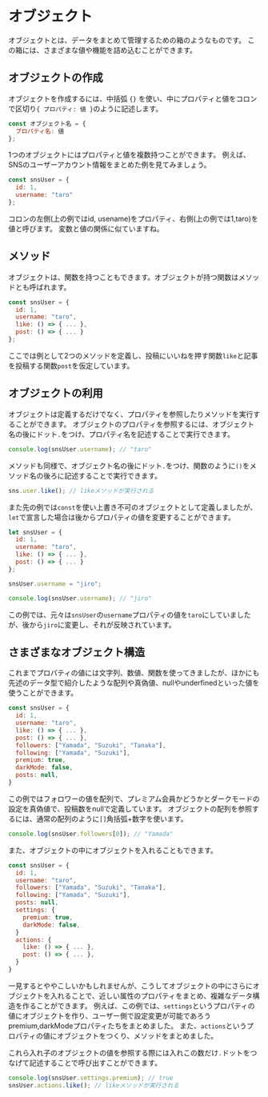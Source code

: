 # オブジェクト
オブジェクトとは、データをまとめて管理するための箱のようなものです。
この箱には、さまざまな値や機能を詰め込むことができます。

## オブジェクトの作成
オブジェクトを作成するには、中括弧 `{}` を使い、中にプロパティと値をコロンで区切り`{ プロパティ: 値 }`のように記述します。

```js
const オブジェクト名 = {
  プロパティ名: 値
};
```

1つのオブジェクトにはプロパティと値を複数持つことができます。
例えば、SNSのユーザーアカウント情報をまとめた例を見てみましょう。

```js
const snsUser = {
  id: 1,
  username: "taro"
};
```

コロンの左側(上の例ではid, usename)をプロパティ、右側(上の例では1,taro)を値と呼びます。
変数と値の関係に似ていますね。

## メソッド
オブジェクトは、関数を持つこともできます。オブジェクトが持つ関数はメソッドとも呼ばれます。

```js
const snsUser = {
  id: 1,
  username: "taro",
  like: () => { ... },
  post: () => { ... }
};
```

ここでは例として2つのメソッドを定義し、投稿にいいねを押す関数`like`と記事を投稿する関数`post`を仮定しています。

## オブジェクトの利用
オブジェクトは定義するだけでなく、プロパティを参照したりメソッドを実行することができます。
オブジェクトのプロパティを参照するには、オブジェクト名の後にドット`.`をつけ、プロパティ名を記述することで実行できます。

```js
console.log(snsUser.username); // "taro"
```

メソッドも同様で、オブジェクト名の後にドット`.`をつけ、関数のように`()`をメソッド名の後ろに記述することで実行できます。

```js
sns.user.like(); // likeメソッドが実行される
```

また先の例では`const`を使い上書き不可のオブジェクトとして定義しましたが、`let`で宣言した場合は後からプロパティの値を変更することができます。

```js
let snsUser = {
  id: 1,
  username: "taro",
  like: () => { ... },
  post: () => { ... }
};

snsUser.username = "jiro";

console.log(snsUser.username); // "jiro"
```

この例では、元々は`snsUser`の`username`プロパティの値を`taro`にしていましたが、後から`jiro`に変更し、それが反映されています。

## さまざまなオブジェクト構造
これまでプロパティの値には文字列、数値、関数を使ってきましたが、ほかにも先述のデータ型で紹介したような配列や真偽値、nullやunderfinedといった値を使うことができます。

```js
const snsUser = {
  id: 1,
  username: "taro",
  like: () => { ... },
  post: () => { ... },
  followers: ["Yamada", "Suzuki", "Tanaka"],
  following: ["Yamada", "Suzuki"],
  premium: true, 
  darkMode: false,
  posts: null,
}
```

この例ではフォロワーの値を配列で、プレミアム会員かどうかとダークモードの設定を真偽値で、投稿数をnullで定義しています。
オブジェクトの配列を参照するには、通常の配列のように`[]`角括弧+数字を使います。

```js
console.log(snsUser.followers[0]); // "Yamada"
```

また、オブジェクトの中にオブジェクトを入れることもできます。

```js
const snsUser = {
  id: 1,
  username: "taro",
  followers: ["Yamada", "Suzuki", "Tanaka"],
  following: ["Yamada", "Suzuki"],
  posts: null,
  settings: {
    premium: true,
    darkMode: false,
  }
  actions: {
    like: () => { ... },
    post: () => { ... },
  }
}
```

一見するとややこしいかもしれませんが、こうしてオブジェクトの中にさらにオブジェクトを入れることで、近しい属性のプロパティをまとめ、複雑なデータ構造を作ることができます。
例えば、この例では、`settings`というプロパティの値にオブジェクトを作り、ユーザー側で設定変更が可能であろうpremium,darkModeプロパティたちをまとめました。
また、`actions`というプロパティの値にオブジェクトをつくり、メソッドをまとめました。

これら入れ子のオブジェクトの値を参照する際には入れこの数だけ`.`ドットをつなげて記述することで呼び出すことができます。

```js
console.log(snsUser.settings.premium); // true
snsUser.actions.like(); // likeメソッドが実行される
```